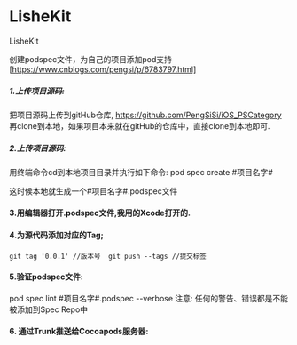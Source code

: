 # LisheKit
LisheKit 






创建podspec文件，为自己的项目添加pod支持[https://www.cnblogs.com/pengsi/p/6783797.html]

##### 1.上传项目源码:
把项目源码上传到gitHub仓库, https://github.com/PengSiSi/iOS_PSCategory
再clone到本地，如果项目本来就在gitHub的仓库中，直接clone到本地即可.

##### 2.上传项目源码:
用终端命令cd到本地项目目录并执行如下命令:
pod spec create #项目名字#

这时候本地就生成一个#项目名字#.podspec文件

#### 3.用编辑器打开.podspec文件,我用的Xcode打开的.

#### 4.为源代码添加对应的Tag;
`
	git tag '0.0.1' //版本号 
	git push --tags //提交标签
`
#### 5.验证podspec文件:
pod spec lint #项目名字#.podspec --verbose
注意:  任何的警告、错误都是不能被添加到Spec Repo中

#### 6. 通过Trunk推送给Cocoapods服务器:
